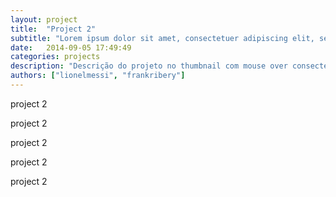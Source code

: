 ```yaml
---
layout: project
title:  "Project 2"
subtitle: "Lorem ipsum dolor sit amet, consectetuer adipiscing elit, sed diamsit e nonummy nibh euismod tincidunt ut laoreet magna aliquam."
date:   2014-09-05 17:49:49
categories: projects
description: "Descrição do projeto no thumbnail com mouse over consectetuer adipiscing elit, sed diam nonummy nibh euismod tincidunt ut laoreet dolore lorem ipsum sit dolor amet [hiperlink](http://codeminer42.com){:target=\"_blank\"} aliquam erat volutpat. Ut wisi enim ad minim veniam, veniam, quis nostrud exerci tation aliquip ex ea commodo consequat."
authors: ["lionelmessi", "frankribery"]
---
```



project 2

project 2

project 2

project 2

project 2
